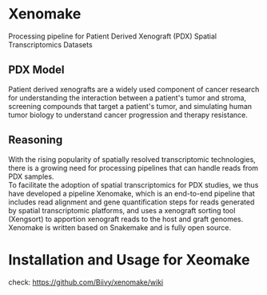 # Xenomake
Processing pipeline for Patient Derived Xenograft (PDX) Spatial Transcriptomics Datasets

## PDX Model
Patient derived xenografts are a widely used component of cancer research for understanding the interaction between a patient's tumor and stroma, screening compounds that target a patient's tumor, and simulating human tumor biology to understand cancer progression and therapy resistance. 

## Reasoning
With the rising popularity of spatially resolved transcriptomic technologies, there is a growing need for processing pipelines that can handle reads from PDX samples. <br>
To facilitate the adoption of spatial transcriptomics for PDX studies, we thus have developed a pipeline Xenomake, which is an end-to-end pipeline that includes read alignment and gene quantification steps for reads generated by spatial transcriptomic platforms, and uses a xenograft sorting tool (Xengsort) to apportion xenograft reads to the host and graft genomes. Xenomake is written based on Snakemake and is fully open source.

# Installation and Usage for Xeomake
check: https://github.com/Biivy/xenomake/wiki
